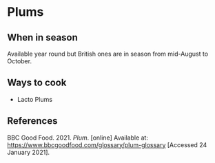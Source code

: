# Plums
## When in season
Available year round but British ones are in season from mid-August to October.

## Ways to cook
- Lacto Plums

## References
BBC Good Food. 2021. _Plum_. \[online\] Available at: <https://www.bbcgoodfood.com/glossary/plum-glossary> \[Accessed 24 January 2021\].